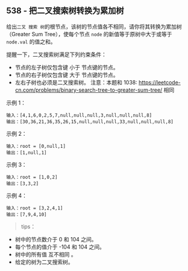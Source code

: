 ## 538 - 把二叉搜索树转换为累加树
给出`二叉 搜索 树`的根节点，该树的节点值各不相同，请你将其转换为累加树（Greater Sum Tree），使每个节点 `node` 的新值等于原树中大于或等于` node.val` 的值之和。

提醒一下，二叉搜索树满足下列约束条件：

+ 节点的左子树仅包含键 小于 节点键的节点。
+ 节点的右子树仅包含键 大于 节点键的节点。
+ 左右子树也必须是二叉搜索树。
注意：本题和 1038: https://leetcode-cn.com/problems/binary-search-tree-to-greater-sum-tree/ 相同

 

示例 1：
```
输入：[4,1,6,0,2,5,7,null,null,null,3,null,null,null,8]
输出：[30,36,21,36,35,26,15,null,null,null,33,null,null,null,8]
```
示例 2：
```
输入：root = [0,null,1]
输出：[1,null,1]
```
示例 3：
```
输入：root = [1,0,2]
输出：[3,3,2]
```
示例 4：
```
输入：root = [3,2,4,1]
输出：[7,9,4,10]
```

>tips：
+ 树中的节点数介于 0 和 104 之间。
+ 每个节点的值介于 -104 和 104 之间。
+ 树中的所有值 互不相同 。
+ 给定的树为二叉搜索树。